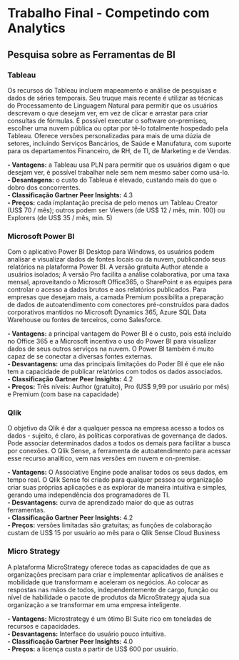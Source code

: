 # Trabalho Final - Competindo com Analytics

## Pesquisa sobre as Ferramentas de BI

### Tableau 
Os recursos do Tableau incluem mapeamento e análise de pesquisas e dados de séries temporais. Seu truque mais recente é utilizar as técnicas do Processamento de Linguagem Natural para permitir que os usuários descrevam o que desejam ver, em vez de clicar e arrastar para criar consultas de fórmulas. É possível executar o software on-premiseq, escolher uma nuvem pública ou optar por tê-lo totalmente hospedado pela Tableau. Oferece versões personalizadas para mais de uma dúzia de setores, incluindo Serviços Bancários, de Saúde e Manufatura, com suporte para os departamentos Financeiro, de RH, de TI, de Marketing e de Vendas.  

**- Vantagens:** a Tableau usa PLN para permitir que os usuários digam o que desejam ver, é possível trabalhar nele sem nem mesmo saber como usá-lo.   
**- Desantagens:** o custo do Tableua é elevado, custando mais do que o dobro dos concorrentes.  
**- Classificação Gartner Peer Insights:** 4.3  
**- Preços:** cada implantação precisa de pelo menos um Tableau Creator (US$ 70 / mês); outros podem ser Viewers (de US$ 12 / mês, min. 100) ou Explorers (de US$ 35 / mês, min. 5)  

### Microsoft Power BI 
Com o aplicativo Power BI Desktop para Windows, os usuários podem analisar e visualizar dados de fontes locais ou da nuvem, publicando seus relatórios na plataforma Power BI. A versão gratuita Author atende a usuários isolados; A versão Pro facilita a análise colaborativa, por uma taxa mensal, aproveitando o Microsoft Office365, o SharePoint e as equipes para controlar o acesso a dados brutos e aos relatórios publicados. Para empresas que desejam mais, a camada Premium possibilita a preparação de dados de autoatendimento com conectores pré-construídos para dados corporativos mantidos no Microsoft Dynamics 365, Azure SQL Data Warehouse ou fontes de terceiros, como Salesforce.  

**- Vantagens:** a principal vantagem do Power BI é o custo, pois está incluído no Office 365 e a Microsoft incentiva o uso do Power BI para visualizar dados de seus outros serviços na nuvem. O Power BI também é muito capaz de se conectar a diversas fontes externas.  
**- Desvantagens:** uma das principais limitações do Poder BI é que ele não tem a capacidade de publicar relatórios com todos os dados associados.  
**- Classificação Gartner Peer Insights:** 4.2  
**- Preços:** Três níveis: Author (gratuito), Pro (US$ 9,99 por usuário por mês) e Premium (com base na capacidade)  

### Qlik 
O objetivo da Qlik é dar a qualquer pessoa na empresa acesso a todos os dados - sujeito, é claro, às políticas corporativas de governança de dados. Pode associar determinados dados a todos os demais para facilitar a busca por conexões. O Qlik Sense, a ferramenta de autoatendimento para acessar esse recurso analítico, vem nas versões em nuvem e on-premise.  

**- Vantagens:** O Associative Engine pode analisar todos os seus dados, em tempo real. O Qlik Sense foi criado para qualquer pessoa ou organização criar suas próprias aplicações e as explorar de maneira intuitiva e simples, gerando uma independência dos programadores de TI.  
**- Desvantagens:** curva de aprendizado maior do que as outras ferramentas.  
**- Classificação Gartner Peer Insights:** 4.2  
**- Preços:** versões limitadas são gratuitas; as funções de colaboração custam de US$ 15 por usuário ao mês para o Qlik Sense Cloud Business  

### Micro Strategy 
A plataforma MicroStrategy oferece todas as capacidades de que as organizações precisam para criar e implementar aplicativos de análises e mobilidade que transformam e aceleram os negócios. Ao colocar as respostas nas mãos de todos, independentemente de cargo, função ou nível de habilidade o pacote de produtos da MicroStrategy ajuda sua organização a se transformar em uma empresa inteligente.  

**- Vantagens:** Microstrategy é um ótimo BI Suite rico em toneladas de recursos e capacidades.  
**- Desvantagens:** Interface do usuário pouco intuitiva.  
**- Classificação Gartner Peer Insights:** 4.0  
**- Preços:** a licença custa a partir de US$ 600 por usuário.  
